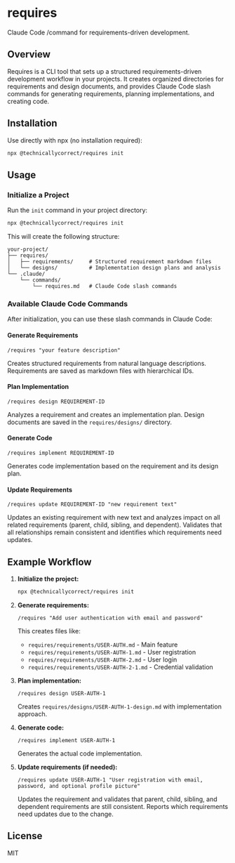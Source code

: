 # requires

Claude Code /command for requirements-driven development.

## Overview

Requires is a CLI tool that sets up a structured requirements-driven development workflow in your projects. It creates organized directories for requirements and design documents, and provides Claude Code slash commands for generating requirements, planning implementations, and creating code.

## Installation

Use directly with npx (no installation required):

```bash
npx @technicallycorrect/requires init
```

## Usage

### Initialize a Project

Run the `init` command in your project directory:

```bash
npx @technicallycorrect/requires init
```

This will create the following structure:

```
your-project/
├── requires/
│   ├── requirements/     # Structured requirement markdown files
│   └── designs/          # Implementation design plans and analysis
└── .claude/
    └── commands/
        └── requires.md   # Claude Code slash commands
```

### Available Claude Code Commands

After initialization, you can use these slash commands in Claude Code:

#### Generate Requirements
```
/requires "your feature description"
```
Creates structured requirements from natural language descriptions. Requirements are saved as markdown files with hierarchical IDs.

#### Plan Implementation  
```
/requires design REQUIREMENT-ID
```
Analyzes a requirement and creates an implementation plan. Design documents are saved in the `requires/designs/` directory.

#### Generate Code
```
/requires implement REQUIREMENT-ID
```
Generates code implementation based on the requirement and its design plan.

#### Update Requirements
```
/requires update REQUIREMENT-ID "new requirement text"
```
Updates an existing requirement with new text and analyzes impact on all related requirements (parent, child, sibling, and dependent). Validates that all relationships remain consistent and identifies which requirements need updates.

## Example Workflow

1. **Initialize the project:**
   ```bash
   npx @technicallycorrect/requires init
   ```

2. **Generate requirements:**
   ```
   /requires "Add user authentication with email and password"
   ```
   
   This creates files like:
   - `requires/requirements/USER-AUTH.md` - Main feature
   - `requires/requirements/USER-AUTH-1.md` - User registration  
   - `requires/requirements/USER-AUTH-2.md` - User login
   - `requires/requirements/USER-AUTH-2-1.md` - Credential validation

3. **Plan implementation:**
   ```
   /requires design USER-AUTH-1
   ```
   
   Creates `requires/designs/USER-AUTH-1-design.md` with implementation approach.

4. **Generate code:**
   ```
   /requires implement USER-AUTH-1
   ```
   
   Generates the actual code implementation.

5. **Update requirements (if needed):**
   ```
   /requires update USER-AUTH-1 "User registration with email, password, and optional profile picture"
   ```
   
   Updates the requirement and validates that parent, child, sibling, and dependent requirements are still consistent. Reports which requirements need updates due to the change.

## License

MIT
